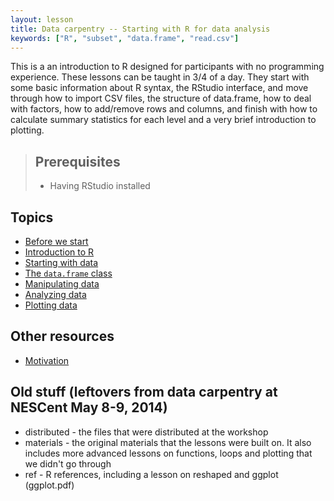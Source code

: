 ```yaml
---
layout: lesson
title: Data carpentry -- Starting with R for data analysis
keywords: ["R", "subset", "data.frame", "read.csv"]
---
```


This is a an introduction to R designed for participants with no programming
experience. These lessons can be taught in 3/4 of a day. They start with some
basic information about R syntax, the RStudio interface, and move through how to
import CSV files, the structure of data.frame, how to deal with factors, how to
add/remove rows and columns, and finish with how to calculate summary statistics
for each level and a very brief introduction to plotting.

> ## Prerequisites
>
> * Having RStudio installed

## Topics

* [Before we start](00-before-we-start.html)
* [Introduction to R](01-intro-to-R.html)
* [Starting with data](02-starting-with-data.html)
* [The `data.frame` class](03-data-frames.html)
* [Manipulating data](04-manipulating-data.html)
* [Analyzing data](05-analyzing-data.html)
* [Plotting data](06-plotting.html)

## Other resources

* [Motivation](motivation.html)

## Old stuff (leftovers from data carpentry at NESCent May 8-9, 2014)

* distributed - the files that were distributed at the workshop
* materials - the original materials that the lessons were built on. It also includes more advanced lessons
on functions, loops and plotting that we didn't go through
* ref - R references, including a lesson on reshaped and ggplot (ggplot.pdf)

